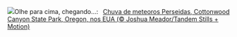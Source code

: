 ![](https://www.bing.com/th?id=OHR.PerseidsOregon_PT-BR3992857450_UHD.jpg&w=1000)Olhe para cima, chegando…:&nbsp;&ensp;[Chuva de meteoros Perseidas, Cottonwood Canyon State Park, Oregon, nos EUA (© Joshua Meador/Tandem Stills + Motion)](https://www.bing.com/th?id=OHR.PerseidsOregon_PT-BR3992857450_UHD.jpg)
<br><br/>
